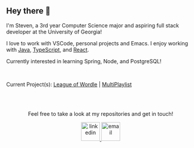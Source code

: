 ## Hey there 👋

I'm Steven, a 3rd year Computer Science major and aspiring full stack developer at the University of Georgia!

I love to work with VSCode, personal projects and Emacs. I enjoy working with [Java](https://www.java.com),
[TypeScript](https://www.typescriptlang.org/), and [React](https://reactjs.org).

Currently interested in learning Spring, Node, and PostgreSQL!

<br>

Current Project(s): [League of Wordle](https://github.com/Tran-Steven/leaguewordle) | [MultiPlaylist](https://github.com/Tran-Steven/MultiPlaylist) 

<div align="center">
    </br>
    </br>
    <p>Feel free to take a look at my repositories and get in touch!</p>
    <a href="https://www.linkedin.com/in/steven-tran-26735b206">
      <img
    src="https://cdn-icons-png.flaticon.com/512/174/174857.png"
    alt="linkedin"
       width="50"
       height="50"
  />
  </a>
    <a href="mailto:stevenntran@outlook.com"><img src="https://img.icons8.com/color/96/000000/gmail.png" alt="email" width="50" height="50" /></a>
  
</div>
